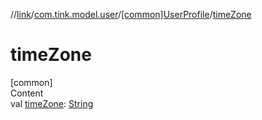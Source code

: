 //[link](../../index.md)/[com.tink.model.user](../index.md)/[[common]UserProfile](index.md)/[timeZone](time-zone.md)



# timeZone  
[common]  
Content  
val [timeZone](time-zone.md): [String](https://kotlinlang.org/api/latest/jvm/stdlib/kotlin/-string/index.html)  



